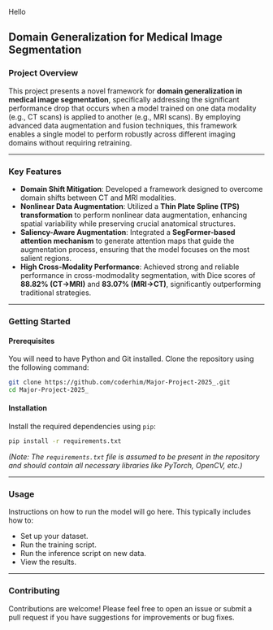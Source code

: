 Hello
## Domain Generalization for Medical Image Segmentation

[](https://www.google.com/search?q=https://github.com/coderhim/Major-Project-2025_)

### **Project Overview**

This project presents a novel framework for **domain generalization in medical image segmentation**, specifically addressing the significant performance drop that occurs when a model trained on one data modality (e.g., CT scans) is applied to another (e.g., MRI scans). By employing advanced data augmentation and fusion techniques, this framework enables a single model to perform robustly across different imaging domains without requiring retraining.

-----

### **Key Features**

  * **Domain Shift Mitigation**: Developed a framework designed to overcome domain shifts between CT and MRI modalities.
  * **Nonlinear Data Augmentation**: Utilized a **Thin Plate Spline (TPS) transformation** to perform nonlinear data augmentation, enhancing spatial variability while preserving crucial anatomical structures.
  * **Saliency-Aware Augmentation**: Integrated a **SegFormer-based attention mechanism** to generate attention maps that guide the augmentation process, ensuring that the model focuses on the most salient regions.
  * **High Cross-Modality Performance**: Achieved strong and reliable performance in cross-modmodality segmentation, with Dice scores of **88.82% (CT→MRI)** and **83.07% (MRI→CT)**, significantly outperforming traditional strategies.

-----

### **Getting Started**

#### **Prerequisites**

You will need to have Python and Git installed. Clone the repository using the following command:

```bash
git clone https://github.com/coderhim/Major-Project-2025_.git
cd Major-Project-2025_
```

#### **Installation**

Install the required dependencies using `pip`:

```bash
pip install -r requirements.txt
```

*(Note: The `requirements.txt` file is assumed to be present in the repository and should contain all necessary libraries like PyTorch, OpenCV, etc.)*

-----

### **Usage**

Instructions on how to run the model will go here. This typically includes how to:

  * Set up your dataset.
  * Run the training script.
  * Run the inference script on new data.
  * View the results.

-----

### **Contributing**

Contributions are welcome\! Please feel free to open an issue or submit a pull request if you have suggestions for improvements or bug fixes.
